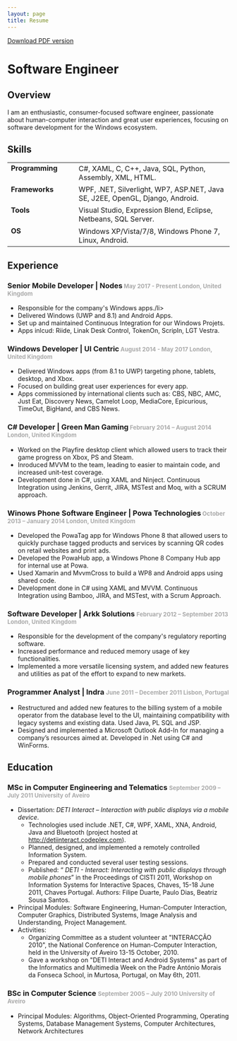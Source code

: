 ```yaml
---
layout: page
title: Resume
---
```

<a title="http://sdrv.ms/10WncNr" href="http://sdrv.ms/10WncNr">Download PDF version</a>
<h1>Software Engineer</h1>
<h2>Overview</h2>
I am an enthusiastic, consumer-focused software engineer, passionate about human-computer interaction and great user experiences, focusing on software development for the Windows ecosystem.
<h2>Skills</h2>
<table>
<tbody>
<tr>
<td>
<h4 style="margin-top: 0em; margin-right: 2em;">Programming</h4>
</td>
<td>C#, XAML, C, C++, Java, SQL, Python, Assembly, XML, HTML.</td>
</tr>
<tr>
<td>
<h4 style="margin-top: 0em; margin-right: 2em;">Frameworks</h4>
</td>
<td>WPF, .NET, Silverlight, WP7, ASP.NET, Java SE, J2EE, OpenGL, Django, Android.</td>
</tr>
<tr>
<td>
<h4 style="margin-top: 0em; margin-right: 2em;">Tools</h4>
</td>
<td>Visual Studio, Expression Blend, Eclipse, Netbeans, SQL Server.</td>
</tr>
<tr>
<td>
<h4 style="margin-top: 0em; margin-right: 2em;">OS</h4>
</td>
<td>Windows XP/Vista/7/8, Windows Phone 7, Linux, Android.</td>
</tr>
</tbody>
</table>
<h2>Experience</h2>
<h3>Senior Mobile Developer | Nodes<span style="font-size: small; color: #aaaaaa;"> May 2017 - Present
London, United Kingdom</span></h3>
<ul>
	<li>Responsible for the company's Windows apps./li>
	<li>Delivered Windows (UWP and 8.1) and Android Apps.</li>
	<li>Set up and maintained Continuous Integration for our Windows Projets.</li>
	<li>Apps inlcud: Riide, Linak Desk Control, TokenOn, ScripIn, LGT Vestra.</li>
</ul>
<h3>Windows Developer | UI Centric<span style="font-size: small; color: #aaaaaa;"> August 2014 - May 2017
London, United Kingdom</span></h3>
<ul>
	<li>Delivered Windows apps (from 8.1 to UWP) targeting phone, tablets,  desktop, and Xbox.</li>
	<li>Focused on building great user experiences for every app.</li>
	<li>Apps commissioned by international clients such as: CBS, NBC, AMC, Just Eat, Discovery News, Camelot Loop, MediaCore,  Epicurious, TimeOut, BigHand, and CBS News.</li>
</ul>
<h3>C# Developer | Green Man Gaming<span style="font-size: small; color: #aaaaaa;"> February 2014 – August 2014
London, United Kingdom</span></h3>
<ul>
	<li>Worked on the Playfire desktop client which allowed users to track their game progress on Xbox, PS and Steam.</li>
	<li>Inroduced MVVM to the team, leading to easier to maintain code, and increased unit-test coverage.</li>
	<li>Development done in C#, using XAML and Ninject. Continuous Integration using Jenkins, Gerrit, JIRA, MSTest and Moq, with a SCRUM approach.</li>
</ul>
<h3>Winows Phone Software Engineer | Powa Technologies<span style="font-size: small; color: #aaaaaa;"> October 2013 – January 2014
London, United Kingdom</span></h3>
<ul>
	<li>Developed the PowaTag app for Windows Phone 8 that allowed users to quickly purchase tagged products and services by scanning QR codes on retail websites and print ads.</li>
	<li>Developed the PowaHub app, a Windows Phone 8 Company Hub app for internal use at Powa.</li>
	<li>Used Xamarin and MvvmCross to build a WP8 and Android apps using shared code.</li>
	<li>Development done in C# using XAML and MVVM. Continuous Integration using Bamboo, JIRA, and MSTest, with a Scrum Approach.</li>
</ul>
<h3>Software Developer | Arkk Solutions <span style="font-size: small; color: #aaaaaa;">February 2012 – September 2013
London, United Kingdom</span></h3>
<ul>
	<li>Responsible for the development of the company's regulatory reporting software.</li>
	<li>Increased performance and reduced memory usage of key functionalities.</li>
	<li>Implemented a more versatile licensing system, and added new features and utilities as pat of the effort to expand to new markets.</li>
</ul>
<h3>Programmer Analyst | Indra <span style="font-size: small; color: #aaaaaa;">June 2011 – December 2011
Lisbon, Portugal</span></h3>
<ul>
	<li>Restructured and added new features to the billing system of a mobile operator from the database level to the UI, maintaining compatibility with legacy systems and existing data. Used Java, PL SQL and JSP.</li>
	<li>Designed and implemented a Microsoft Outlook Add-In for managing a company’s resources aimed at. Developed in .Net using C# and WinForms.</li>
</ul>
<h2>Education</h2>
<h3>MSc in Computer Engineering and Telematics <span style="font-size: small; color: #aaaaaa;">September 2009 – July 2011
University of Aveiro</span></h3>
<ul>
	<li>Dissertation: <em>DETI Interact – Interaction with public displays via a mobile device</em>.</li>
	<li style="list-style-type: none;">
<ul>
	<li>Technologies used include .NET, C#, WPF, XAML, XNA, Android, Java and Bluetooth (project hosted at <a href="http://detiinteract.codeplex.com">http://detiinteract.codeplex.com</a>).</li>
	<li>Planned, designed, and implemented a remotely controlled Information System.</li>
	<li>Prepared and conducted several user testing sessions.</li>
	<li>Published: “ <em>DETI - Interact: Interacting with public displays through mobile phones</em>” in the Proceedings of CISTI 2011, Workshop on Information Systems for Interactive Spaces, Chaves, 15-18 June 2011, Chaves Portugal. Authors: Filipe Duarte, Paulo Dias, Beatriz Sousa Santos.</li>
</ul>
</li>
	<li>Principal Modules: Software Engineering, Human-Computer Interaction, Computer Graphics, Distributed Systems, Image Analysis and Understanding, Project Management.</li>
	<li>Activities:</li>
	<li style="list-style-type: none;">
<ul>
	<li>Organizing Committee as a student volunteer at "INTERACÇÃO 2010", the National Conference on Human-Computer Interaction, held in the University of Aveiro 13-15 October, 2010.</li>
	<li>Gave a workshop on "DETI Interact and Android Systems" as part of the Informatics and Multimedia Week on the Padre António Morais da Fonseca School, in Murtosa, Portugal, on May 6th, 2011.</li>
</ul>
</li>
</ul>
<h3>BSc in Computer Science <span style="font-size: small; color: #aaaaaa;">September 2005 – July 2010
University of Aveiro</span></h3>
<ul>
	<li>Principal Modules: Algorithms, Object-Oriented Programming, Operating Systems, Database Management Systems, Computer Architectures, Network Architectures</li>
</ul>
